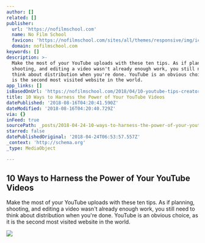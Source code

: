 ```yaml
---
author: []
related: []
publisher:
  url: 'https://nofilmschool.com'
  name: No Film School
  favicon: 'https://nofilmschool.com/sites/all/themes/responsive/img/icons/favicon.ico'
  domain: nofilmschool.com
keywords: []
description: >-
  Make the most of your YouTube uploads with these ten tips. As if planning,
  shooting, and editing a video wasn't already enough work, you still need to
  think about distribution when you're done. YouTube is an obvious choice, as it
  is the second most visited website in the world.
app_links: []
isBasedOnUrl: 'https://nofilmschool.com/2018/04/10-youtube-tips-creators-should-know-about'
title: 10 Ways to Harness the Power of Your YouTube Videos
datePublished: '2018-08-16T04:20:41.590Z'
dateModified: '2018-08-16T04:20:40.729Z'
via: {}
inFeed: true
sourcePath: _posts/2018-04-24-10-ways-to-harness-the-power-of-your-youtube-videos.md
starred: false
datePublishedOriginal: '2018-04-24T06:53:57.557Z'
_context: 'http://schema.org'
_type: MediaObject

---
```

<article style=""><h1>10 Ways to Harness the Power of Your YouTube Videos</h1><p>Make the most of your YouTube uploads with these ten tips. As if planning, shooting, and editing a video wasn't already enough work, you still need to think about distribution when you're done. YouTube is an obvious choice, as it is the second most visited website in the world.</p><img src="https://nofilmschool.com/sites/default/files/styles/facebook/public/youtube_2.jpg?itok=xUcehIrG" /></article>